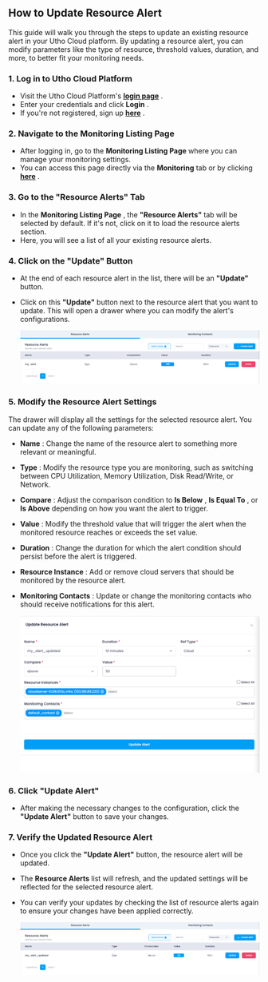 ## **How to Update Resource Alert**

This guide will walk you through the steps to update an existing resource alert in your Utho Cloud platform. By updating a resource alert, you can modify parameters like the type of resource, threshold values, duration, and more, to better fit your monitoring needs.

### **1. Log in to Utho Cloud Platform**

* Visit the Utho Cloud Platform's  **[login page](https://console.utho.com/login)** .
* Enter your credentials and click  **Login** .
* If you're not registered, sign up  **[here](https://console.utho.com/signup)** .

### **2. Navigate to the Monitoring Listing Page**

* After logging in, go to the **Monitoring Listing Page** where you can manage your monitoring settings.
* You can access this page directly via the **Monitoring** tab or by clicking  **[here](https://console.utho.com/monitoring "Monitoring Listing Page")** .

### **3. Go to the "Resource Alerts" Tab**

* In the  **Monitoring Listing Page** , the **"Resource Alerts"** tab will be selected by default. If it's not, click on it to load the resource alerts section.
* Here, you will see a list of all your existing resource alerts.

### **4. Click on the "Update" Button**

* At the end of each resource alert in the list, there will be an **"Update"** button.
* Click on this **"Update"** button next to the resource alert that you want to update. This will open a drawer where you can modify the alert's configurations.

  ![1744031059740](image/index/1744031059740.png)

### **5. Modify the Resource Alert Settings**

The drawer will display all the settings for the selected resource alert. You can update any of the following parameters:

* **Name** : Change the name of the resource alert to something more relevant or meaningful.
* **Type** : Modify the resource type you are monitoring, such as switching between CPU Utilization, Memory Utilization, Disk Read/Write, or Network.
* **Compare** : Adjust the comparison condition to  **Is Below** ,  **Is Equal To** , or **Is Above** depending on how you want the alert to trigger.
* **Value** : Modify the threshold value that will trigger the alert when the monitored resource reaches or exceeds the set value.
* **Duration** : Change the duration for which the alert condition should persist before the alert is triggered.
* **Resource Instance** : Add or remove cloud servers that should be monitored by the resource alert.
* **Monitoring Contacts** : Update or change the monitoring contacts who should receive notifications for this alert.

  ![1744031103764](image/index/1744031103764.png)

### **6. Click "Update Alert"**

* After making the necessary changes to the configuration, click the **"Update Alert"** button to save your changes.

### **7. Verify the Updated Resource Alert**

* Once you click the **"Update Alert"** button, the resource alert will be updated.
* The **Resource Alerts** list will refresh, and the updated settings will be reflected for the selected resource alert.
* You can verify your updates by checking the list of resource alerts again to ensure your changes have been applied correctly.

  ![1744031124314](image/index/1744031124314.png)

